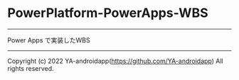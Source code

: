 # PowerPlatform-PowerApps-WBS

---

Power Apps で実装したWBS

---

Copyright (c) 2022 YA-androidapp(https://github.com/YA-androidapp) All rights reserved.
